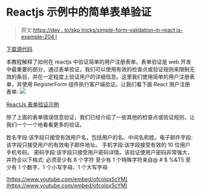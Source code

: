 # Reactjs 示例中的简单表单验证

> 原文:[https://dev . to/skp tricks/simple-form-validation-in-react js-example-204 l](https://dev.to/skptricks/simple-form-validation-in-reactjs-example-204l)

[下载源代码](https://www.skptricks.com/2018/06/simple-form-validation-in-reactjs-example.html)

本教程解释了如何在 reactjs 中验证简单的用户注册表单。表单验证是 web 开发中最重要的部分，通过表单验证，我们可以使用有效的检查点或验证规则来限制无效的条目，并在一定程度上验证用户的详细信息。这里我们使用简单的用户注册表单，并使用 RegisterForm 组件执行客户端验证。让我们看下面 React 用户注册表单:
[![](../Images/77d95d3e1ae6e9d8f414c6a33e51cb08.png)](https://res.cloudinary.com/practicaldev/image/fetch/s--8P_lvys0--/c_limit%2Cf_auto%2Cfl_progressive%2Cq_auto%2Cw_880/https://2.bp.blogspot.com/-y_2762nutx4/WxzvrgXfEYI/AAAAAAAABjc/XEcspuqeLK4T893Cn2cpAXmcBrdie682ACLcBGAs/s400/1.PNG)

[ReactJs 表单验证示例](https://www.skptricks.com/2018/06/simple-form-validation-in-reactjs-example.html)

除了上面的表单错误信息验证，我们已经介绍了一些其他的检查点或验证规则，让我们一个一个地看看更多的验证。

姓名字段:该字段只接受有效用户名，包括用户的名、中间名和姓。电子邮件字段:该字段只接受用户的有效电子邮件地址。
手机字段:该字段接受有效的 10 位用户手机号码。
密码字段:该字段只接受用户密码详情。该验证使用户密码非常强大，并符合以下格式:
必须至少有 8 个字符
至少有 1 个特殊字符来自@ # $ %&T5 至少有 1 个数字、1 个小写字母、1 个大写字母

[https://www.youtube.com/embed/ofcolqx5cYM](https://www.youtube.com/embed/ofcolqx5cYM)